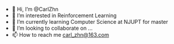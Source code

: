 - 👋 Hi, I’m @CarlZhn
- 👀 I’m interested in Reinforcement Learning 
- 🌱 I’m currently learning Computer Science at NJUPT for master 
- 💞️ I’m looking to collaborate on ...
- 📫 How to reach me carl_zhn@163.com

<!---
CarlZhn/CarlZhn is a ✨ special ✨ repository because its `README.md` (this file) appears on your GitHub profile.
You can click the Preview link to take a look at your changes.
--->
